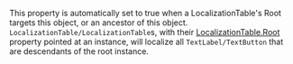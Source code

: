 This property is automatically set to true when a LocalizationTable's Root targets this object, or an ancestor of this object. `LocalizationTable/LocalizationTable`s, with their [LocalizationTable.Root](https://developer.roblox.com/en-us/api-reference/property/LocalizationTable/Root) property pointed at an instance, will localize all `TextLabel/TextButton` that are descendants of the root instance.